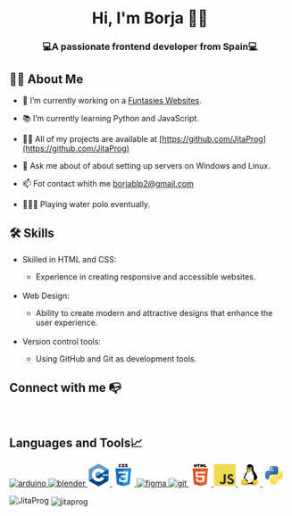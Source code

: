 <h1 align="center">Hi, I'm Borja 🤙🏽</h1>
<h3 align="center">💻A passionate frontend developer from Spain💻</h3>

## 🧔🏽 About Me
- 💼 I’m currently working on a <a href="https://funtasies-website.vercel.app">Funtasies Websites</a>.

- 📚 I’m currently learning Python and JavaScript.

- 👨‍💻 All of my projects are available at [https://github.com/JitaProg](https://github.com/JitaProg)

- 💬 Ask me about of about setting up servers on Windows and Linux.

- 📫 Fot contact whith me borjablp2@gmail.com

- 🤽🏽‍♂️ Playing water polo eventually.

## 🛠 Skills
<ul>
    <li>Skilled in HTML and CSS:</li>
        <ul>
      <li>Experience in creating responsive and accessible websites.</li>
        </ul>
  <br>
    <li>Web Design:</li>
      <ul>
        <li>Ability to create modern and attractive designs that enhance the user experience.</li>
      </ul>
    <br>
    <li>Version control tools:</li>
      <ul>
        <li>Using GitHub and Git as development tools.</li>
      </ul>
</ul>

## Connect with me 📭
<a href="https://www.instagram.com/borjalozano__/"><img src="https://upload.wikimedia.org/wikipedia/commons/thumb/9/95/Instagram_logo_2022.svg/1024px-Instagram_logo_2022.svg.png" alt="" width="30px"></a>&nbsp;&nbsp;&nbsp;&nbsp;&nbsp;&nbsp;&nbsp;&nbsp;<a href="https://www.linkedin.com/in/borja-lozano-porcel-3a860b332/"><img src="https://upload.wikimedia.org/wikipedia/commons/thumb/a/aa/LinkedIn_2021.svg/2560px-LinkedIn_2021.svg.png" alt="" width="100px"></a>&nbsp;&nbsp;&nbsp;&nbsp;&nbsp;&nbsp;&nbsp;&nbsp;<a href="https://vercel.com/jitaprogs-projects"><img src="https://registry.npmmirror.com/@lobehub/icons-static-png/latest/files/dark/vercel-text.png" alt="" width="90px"></a>




## Languages and Tools📈
<p align="left"> <a href="https://www.arduino.cc/" target="_blank" rel="noreferrer"> <img src="https://cdn.worldvectorlogo.com/logos/arduino-1.svg" alt="arduino" width="40" height="40"/> </a> <a href="https://www.blender.org/" target="_blank" rel="noreferrer"> <img src="https://download.blender.org/branding/community/blender_community_badge_white.svg" alt="blender" width="40" height="40"/> </a> <a href="https://www.w3schools.com/cpp/" target="_blank" rel="noreferrer"> <img src="https://raw.githubusercontent.com/devicons/devicon/master/icons/cplusplus/cplusplus-original.svg" alt="cplusplus" width="40" height="40"/> </a> <a href="https://www.w3schools.com/css/" target="_blank" rel="noreferrer"> <img src="https://raw.githubusercontent.com/devicons/devicon/master/icons/css3/css3-original-wordmark.svg" alt="css3" width="40" height="40"/> </a> <a href="https://www.figma.com/" target="_blank" rel="noreferrer"> <img src="https://www.vectorlogo.zone/logos/figma/figma-icon.svg" alt="figma" width="40" height="40"/> </a> <a href="https://git-scm.com/" target="_blank" rel="noreferrer"> <img src="https://www.vectorlogo.zone/logos/git-scm/git-scm-icon.svg" alt="git" width="40" height="40"/> </a> <a href="https://www.w3.org/html/" target="_blank" rel="noreferrer"> <img src="https://raw.githubusercontent.com/devicons/devicon/master/icons/html5/html5-original-wordmark.svg" alt="html5" width="40" height="40"/> </a> <a href="https://developer.mozilla.org/en-US/docs/Web/JavaScript" target="_blank" rel="noreferrer"> <img src="https://raw.githubusercontent.com/devicons/devicon/master/icons/javascript/javascript-original.svg" alt="javascript" width="40" height="40"/> </a> <a href="https://www.linux.org/" target="_blank" rel="noreferrer"> <img src="https://raw.githubusercontent.com/devicons/devicon/master/icons/linux/linux-original.svg" alt="linux" width="40" height="40"/> </a> <a href="https://www.python.org" target="_blank" rel="noreferrer"> <img src="https://raw.githubusercontent.com/devicons/devicon/master/icons/python/python-original.svg" alt="python" width="40" height="40"/> </a> </p>

<p><img align="left" src="https://github-readme-stats.vercel.app/api/top-langs?username=JitaProg&show_icons=true&locale=en&layout=compact&theme=radical" alt="JitaProg" /></p>

<p>&nbsp;<img align="center" src="https://github-readme-stats.vercel.app/api?username=jitaprog&show_icons=true&theme=radical" alt="jitaprog"/></p>
